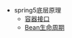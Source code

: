 - spring5底层原理
  - [容器接口](java/spring5_source_code/applicationContext.md)
  - [Bean生命周期](java/spring5_source_code/beanLifeCycle.md)

